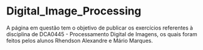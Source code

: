 # Digital_Image_Processing

A página em questão tem o objetivo de publicar os exercícios referentes à disciplina de DCA0445 - Processamento Digital de Imagens, os quais foram feitos pelos alunos Rhendson Alexandre e Mário Marques. 
